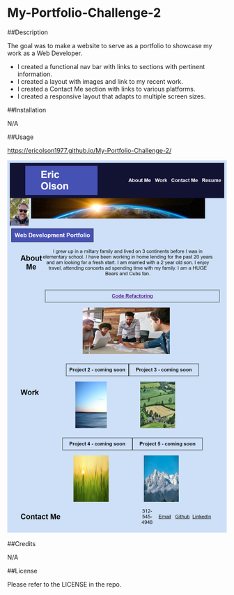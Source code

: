 # My-Portfolio-Challenge-2

##Description

The goal was to make a website to serve as a portfolio to showcase my work as a Web Developer. 

- I created a functional nav bar with links to sections with pertinent information. 
- I created a layout with images and link to my recent work. 
- I created a Contact Me section with links to various platforms.
- I created a responsive layout that adapts to multiple screen sizes.

##Installation

N/A

##Usage

https://ericolson1977.github.io/My-Portfolio-Challenge-2/

![Alt text](assets/Images/ericolson1977.github.io_My-Portfolio-Challenge-2_.png)

##Credits

N/A

##License

Please refer to the LICENSE in the repo.


